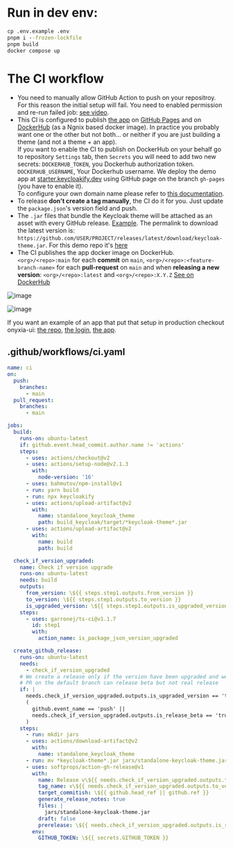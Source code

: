 # Run in dev env:

```cmd
cp .env.example .env
pnpm i --frozen-lockfile
pnpm build
docker compose up
```

# The CI workflow

- You need to manually allow GitHub Action to push on your repositroy. For this reason the initial setup will fail. You need to enabled permission and re-run failed job: [see video](https://user-images.githubusercontent.com/6702424/213480604-0aac0ea7-487f-491d-94ae-df245b2c7ee8.mov).
- This CI is configured to publish [the app](https://starter.keycloakify.dev) on [GitHub Pages](https://github.com/codegouvfr/keycloakify-starter/blob/3617a71deb1a6544c3584aa8d6d2241647abd48c/.github/workflows/ci.yaml#L51-L76) and on [DockerHub](https://github.com/codegouvfr/keycloakify-starter/blob/3617a71deb1a6544c3584aa8d6d2241647abd48c/.github/workflows/ci.yaml#L78-L123) (as a Ngnix based docker image). In practice you probably want one or the other but not both... or neither if you are just building a theme (and not a theme + an app).  
  If you want to enable the CI to publish on DockerHub on your behalf go to repository `Settings` tab, then `Secrets` you will need to add two new secrets:
  `DOCKERHUB_TOKEN`, you Dockerhub authorization token.  
  `DOCKERHUB_USERNAME`, Your Dockerhub username.
  We deploy the demo app at [starter.keycloakify.dev](https://starter.keycloakify.dev) using GitHub page on the branch `gh-pages` (you have to enable it).  
  To configure your own domain name please refer to [this documentation](https://docs.gitlanding.dev/using-a-custom-domain-name).
- To release **don't create a tag manually**, the CI do it for you. Just update the `package.json`'s version field and push.
- The `.jar` files that bundle the Keycloak theme will be attached as an asset with every GitHub release. [Example](https://github.com/InseeFrLab/keycloakify-starter/releases/tag/v0.1.0). The permalink to download the latest version is: `https://github.com/USER/PROJECT/releases/latest/download/keycloak-theme.jar`.
  For this demo repo it's [here](https://github.com/codegouvfr/keycloakify-starter/releases/latest/download/keycloak-theme.jar)
- The CI publishes the app docker image on DockerHub. `<org>/<repo>:main` for each **commit** on `main`, `<org>/<repo>:<feature-branch-name>` for each **pull-request** on `main`
  and when **releasing a new version**: `<org>/<repo>:latest` and `<org>/<repo>:X.Y.Z`
  [See on DockerHub](https://hub.docker.com/r/codegouvfr/keycloakify-starter)

![image](https://user-images.githubusercontent.com/6702424/225972266-86bae7ed-d097-47a3-aff0-a6b00c92ad1a.png)

![image](https://user-images.githubusercontent.com/6702424/225972250-75288953-d18a-4c5a-8c65-a676e927d736.png)

If you want an example of an app that put that setup in production checkout onyxia-ui: [the repo](https://github.com/InseeFrLab/onyxia-ui), [the login](https://auth.lab.sspcloud.fr/auth/realms/sspcloud/protocol/openid-connect/auth?client_id=onyxia&redirect_uri=https%3A%2F%2Fonyxia.lab.sspcloud.fr), [the app](https://datalab.sspcloud.fr).

## .github/workflows/ci.yaml

```yml
name: ci
on:
  push:
    branches:
      - main
  pull_request:
    branches:
      - main

jobs:
  build:
    runs-on: ubuntu-latest
    if: github.event.head_commit.author.name != 'actions'
    steps:
      - uses: actions/checkout@v2
      - uses: actions/setup-node@v2.1.3
        with:
          node-version: '16'
      - uses: bahmutov/npm-install@v1
      - run: yarn build
      - run: npx keycloakify
      - uses: actions/upload-artifact@v2
        with:
          name: standalone_keycloak_theme
          path: build_keycloak/target/*keycloak-theme*.jar
      - uses: actions/upload-artifact@v2
        with:
          name: build
          path: build

  check_if_version_upgraded:
    name: Check if version upgrade
    runs-on: ubuntu-latest
    needs: build
    outputs:
      from_version: \${{ steps.step1.outputs.from_version }}
      to_version: \${{ steps.step1.outputs.to_version }}
      is_upgraded_version: \${{ steps.step1.outputs.is_upgraded_version }}
    steps:
      - uses: garronej/ts-ci@v1.1.7
        id: step1
        with:
          action_name: is_package_json_version_upgraded

  create_github_release:
    runs-on: ubuntu-latest
    needs:
      - check_if_version_upgraded
    # We create a release only if the version have been upgraded and we are on a default branch
    # PR on the default branch can release beta but not real release
    if: |
      needs.check_if_version_upgraded.outputs.is_upgraded_version == 'true' &&
      (
        github.event_name == 'push' ||
        needs.check_if_version_upgraded.outputs.is_release_beta == 'true'
      )
    steps:
      - run: mkdir jars
      - uses: actions/download-artifact@v2
        with:
          name: standalone_keycloak_theme
      - run: mv *keycloak-theme*.jar jars/standalone-keycloak-theme.jar
      - uses: softprops/action-gh-release@v1
        with:
          name: Release v\${{ needs.check_if_version_upgraded.outputs.to_version }}
          tag_name: v\${{ needs.check_if_version_upgraded.outputs.to_version }}
          target_commitish: \${{ github.head_ref || github.ref }}
          generate_release_notes: true
          files: |
            jars/standalone-keycloak-theme.jar
          draft: false
          prerelease: \${{ needs.check_if_version_upgraded.outputs.is_release_beta == 'true' }}
        env:
          GITHUB_TOKEN: \${{ secrets.GITHUB_TOKEN }}
```
